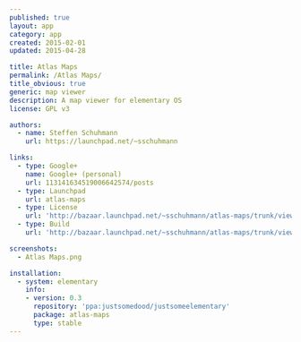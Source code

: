 ```yaml
---
published: true
layout: app
category: app
created: 2015-02-01
updated: 2015-04-28

title: Atlas Maps
permalink: /Atlas Maps/
title_obvious: true
generic: map viewer
description: A map viewer for elementary OS
license: GPL v3

authors:
  - name: Steffen Schuhmann
    url: https://launchpad.net/~sschuhmann

links:
  - type: Google+
    name: Google+ (personal)
    url: 113141634519006642574/posts
  - type: Launchpad
    url: atlas-maps
  - type: License
    url: 'http://bazaar.launchpad.net/~sschuhmann/atlas-maps/trunk/view/head:/COPYING'
  - type: Build
    url: 'http://bazaar.launchpad.net/~sschuhmann/atlas-maps/trunk/view/head:/INSTALL'

screenshots:
  - Atlas Maps.png

installation:
  - system: elementary
    info:
    - version: 0.3
      repository: 'ppa:justsomedood/justsomeelementary'
      package: atlas-maps
      type: stable
---
```

